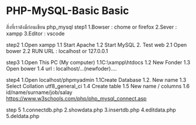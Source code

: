 # PHP-MySQL-Basic Basic
สิ่งที่เราต้งมีก่อนเขียน php_mysql
step1
1.Bowser : chome or firefox
2.Sever : xampp
3.Editor : vscode

step2
1.Open xampp
1.1 Start Apache
1.2 Start MySQL
2. Test web
2.1 Open bower
2.2 RUN URL : localhost or 127.0.0.1

step3
1.Open This PC (My computer)
1.1C:\xampp\htdocs
1.2 New Fonder
1.3 Open bower
1.4 url : localhost/...(newfoder)....

step4
1.Open localhost/phpmyadmin
1.1Create Database
1.2. New name
1.3 Select Collation utf8_general_ci
1.4 Create table
1.5 New name / columns
1.6 id/name/surname/job/salay
https://www.w3schools.com/php/php_mysql_connect.asp

step 5
1.connectdb.php
2.showdata.php
3.insertdb.php
4.editdata.php
5.deldata.php
